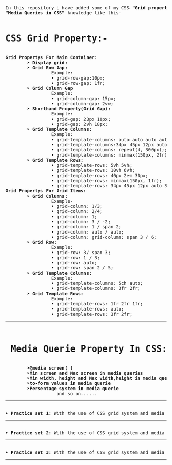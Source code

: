 <pre>
In this repository i have added some of my CSS<b> "Grid property in CSS" and
"Media Queries in CSS"</b> knowledge like this-

<h1><b>CSS Grid Property:-</b></h1>
<b>Grid Propertys For Main Container:</b>
        &#10148; <b>Display grid:</b>
        &#10148; <b>Grid Row Gap:</b>
                 Example:
                 &#x2022; grid-row-gap:10px;
                 &#x2022; grid-row-gap: 1fr; 
        &#10148; <b>Grid Column Gap</b>
                 Example:
                 &#x2022; grid-column-gap: 15px;
                 &#x2022; grid-column-gap: 2vw; 
        &#10148; <b>Shorthand Property(Grid Gap):</b>
                 Example:
                 &#x2022; grid-gap: 23px 10px;  
                 &#x2022; grid-gap: 2vh 18px; 
        &#10148; <b>Grid Template Columns:</b> 
                 Example:
                 &#x2022; grid-template-columns: auto auto auto auto;   
                 &#x2022; grid-template-columns:34px 45px 12px auto 34px; 
                 &#x2022; grid-template-columns: repeat(4, 300px);;  
                 &#x2022; grid-template-columns: minmax(150px, 2fr);
        &#10148; <b>Grid Template Rows:</b>
                 &#x2022; grid-template-rows: 5vh 5vh; 
                 &#x2022; grid-template-rows: 10vh 6vh;  
                 &#x2022; grid-template-rows: 40px 2em 30px; 
                 &#x2022; grid-template-rows: minmax(150px, 1fr);  
                 &#x2022; grid-template-rows: 34px 45px 12px auto 34px; 
<b>Grid Propertys For Grid Items:</b>
        &#10148; <b>Grid Columns:</b>
                 Example-
                 &#x2022; grid-column: 1/3;
                 &#x2022; grid-column: 2/4;
                 &#x2022; grid-column: 1;
                 &#x2022; grid-column: 3 / -2;
                 &#x2022; grid-column: 1 / span 2;
                 &#x2022; grid-column: auto / auto;
                 &#x2022; grid-column: grid-column: span 3 / 6;
        &#10148; <b>Grid Row:</b>
                 Example:
                 &#x2022; grid-row: 3/ span 3; 
                 &#x2022; grid-row: 1 / 3; 
                 &#x2022; grid-row: auto; 
                 &#x2022; grid-row: span 2 / 5; 
        &#10148; <b>Grid Template Columns:</b>
                 Example:
                 &#x2022; grid-template-columns: 5ch auto;
                 &#x2022; grid-template-columns: 3fr 2fr; 
        &#10148; <b>Grid Template Rows:</b>
                 Example:
                 &#x2022; grid-template-rows: 1fr 2fr 1fr;
                 &#x2022; grid-template-rows: auto;
                 &#x2022; grid-template-rows: 3fr 2fr; <hr>
<h1><b> Media Querie Property In CSS:-</b></h1>
        &#10148;<b>@media screen( )</b>
        &#10148;<b>Min screen and Max screen in media queries</b>
        &#10148;<b>Min width, height and Max width,height in media queries</b>
        &#10148;<b>to-form values in media querie</b>
        &#10148;<b>Persentage system in media querie</b>
                   and so on......<hr>
&#10148; <b>Practice set 1:</b> With the use of CSS grid system and media queries i am creat the navbar and main container contain the paragraph. after it add media queries values which has change the colore of navbar and container more than three time at the spacific screen size.<hr>  
&#10148; <b>Practice set 2:</b> With the use of CSS grid system and media queries i am creat the navbar with cart logo, Home, About, Servieces and main container which is contain other two container which is alignn in evensy space in container. after it add media queries values which has change the colore of navbar, main container and two child containers more than three time at the spacific screen size.<hr>  
&#10148; <b>Practice set 3:</b> With the use of CSS grid system and media queries i am creat the navbar (contain Man logo, YesCart name logo, Cart image, Home, About, Serviece and contact Us) which change the size and color more than tree times, Container-1 (contain background image and centered align paragraph) which has change the background images more than three times at the spacific screen size, and at the last Container-2 (contain three child containers that contain the images whth different background colors) which has change the size background colors and the position of horiznantal to verticle directions. <b>this home page is responsive on all the diveces like mobiles, tablates and pc<hr>  
</pre>
